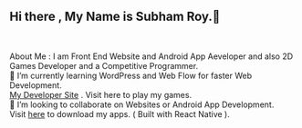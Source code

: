 ## Hi there , My Name is Subham Roy.👋
<br>

About Me : I am Front End Website and Android App Aeveloper and also 2D Games Developer and a Competitive Programmer.
<br>
🌱 I’m currently learning WordPress and Web Flow for faster Web Development.
<br>
<a href="https://r0y4l23.itch.io">My Developer Site</a> . Visit here to play my games.
<br>
👯 I’m looking to collaborate on Websites or Android App Development.
<br>
Visit <a href="https://drive.google.com/drive/folders/16j_cZZYs7n0v2eKfwdTsYTNysw_HMcME?usp=sharing">here</a> to download my apps. ( Built with React Native ).
